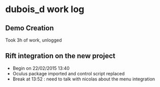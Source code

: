 # dubois_d work log

## Demo Creation
Took 3h of work, unlogged

## Rift integration on the new project
- Begin on 22/02/2015 13:40
- Oculus package imported and control script replaced
- Break at 13:52 : need to talk with nicolas about the menu integration
